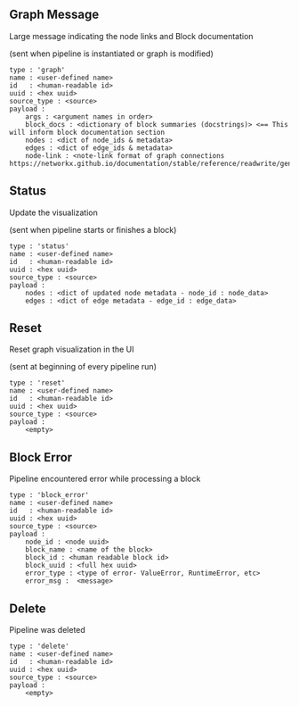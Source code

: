 ## Graph Message
Large message indicating the node links and Block documentation

(sent when pipeline is instantiated or graph is modified)

    type : 'graph'
    name : <user-defined name>
    id   : <human-readable id>
    uuid : <hex uuid>
    source_type : <source>
    payload :
        args : <argument names in order>
        block_docs : <dictionary of block summaries (docstrings)> <== This will inform block documentation section
        nodes : <dict of node_ids & metadata>
        edges : <dict of edge_ids & metadata>
        node-link : <note-link format of graph connections https://networkx.github.io/documentation/stable/reference/readwrite/generated/networkx.readwrite.json_graph.node_link_data.html>

## Status
Update the visualization

(sent when pipeline starts or finishes a block)

    type : 'status'
    name : <user-defined name>
    id   : <human-readable id>
    uuid : <hex uuid>
    source_type : <source>
    payload :
        nodes : <dict of updated node metadata - node_id : node_data>
        edges : <dict of edge metadata - edge_id : edge_data>

## Reset
Reset graph visualization in the UI

(sent at beginning of every pipeline run)

    type : 'reset'
    name : <user-defined name>
    id   : <human-readable id>
    uuid : <hex uuid>
    source_type : <source>
    payload :
        <empty>


## Block Error
Pipeline encountered error while processing a block

    type : 'block_error'
    name : <user-defined name>
    id   : <human-readable id>
    uuid : <hex uuid>
    source_type : <source>
    payload :
        node_id : <node uuid>
        block_name : <name of the block>
        block_id : <human readable block id>
        block_uuid : <full hex uuid>
        error_type : <type of error- ValueError, RuntimeError, etc>
        error_msg :  <message>


## Delete
Pipeline was deleted

    type : 'delete'
    name : <user-defined name>
    id   : <human-readable id>
    uuid : <hex uuid>
    source_type : <source>
    payload :
        <empty>
